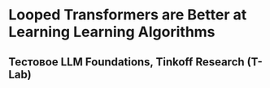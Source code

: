 # Looped Transformers are Better at Learning Learning Algorithms
## Тестовое LLM Foundations, Tinkoff Research (T-Lab)
